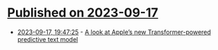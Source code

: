 # [Published on 2023-09-17](index.md)

* [2023-09-17, 19:47:25](https://lobste.rs/s/tke9az/look_at_apple_s_new_transformer_powered) - [A look at Apple’s new Transformer-powered predictive text model](https://jackcook.com/2023/09/08/predictive-text.html)
